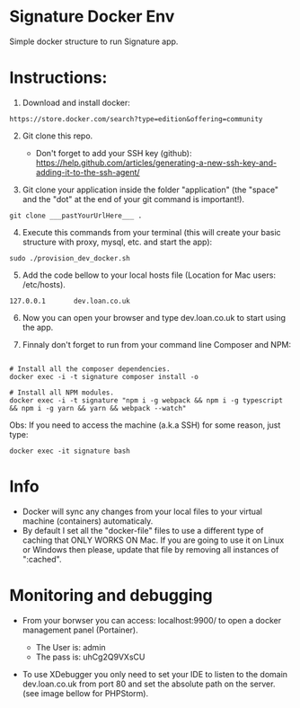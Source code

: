 # Signature Docker Env
Simple docker structure to run Signature app.

# Instructions:

1. Download and install docker:
``` 
https://store.docker.com/search?type=edition&offering=community 
```

2. Git clone this repo.
	- Don't forget to add your SSH key (github): https://help.github.com/articles/generating-a-new-ssh-key-and-adding-it-to-the-ssh-agent/

3. Git clone your application inside the folder "application" (the "space" and the "dot" at the end of your git command is important!).
```
git clone ___pastYourUrlHere___ .
```

4. Execute this commands from your terminal (this will create your basic structure with proxy, mysql, etc. and start the app): 
```
sudo ./provision_dev_docker.sh
```

5. Add the code bellow to your local hosts file (Location for Mac users: /etc/hosts).
```
127.0.0.1       dev.loan.co.uk
```

6. Now you can open your browser and type dev.loan.co.uk to start using the app.

7. Finnaly don't forget to run from your command line Composer and NPM:
```

# Install all the composer dependencies.
docker exec -i -t signature composer install -o

# Install all NPM modules.
docker exec -i -t signature "npm i -g webpack && npm i -g typescript && npm i -g yarn && yarn && webpack --watch"
```

Obs: If you need to access the machine (a.k.a SSH) for some reason, just type:
```
docker exec -it signature bash
```

# Info
- Docker will sync any changes from your local files to your virtual machine (containers) automaticaly.
- By default I set all the "docker-file" files to use a different type of caching that ONLY WORKS ON Mac. If you are going to use it on Linux or Windows then please, update that file by removing all instances of ":cached".

# Monitoring and debugging

- From your borwser you can access: localhost:9900/ to open a docker management panel (Portainer). 
	- The User is: admin 
	- The pass is: uhCg2Q9VXsCU
	
- To use XDebugger you only need to set your IDE to listen to the domain dev.loan.co.uk from port 80 and set the absolute path on the server. (see image bellow for PHPStorm).